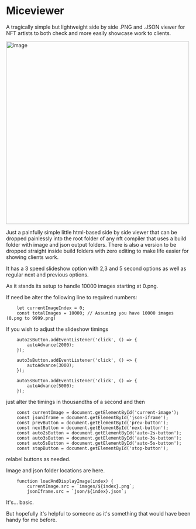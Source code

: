 # Miceviewer
A tragically simple but lightweight side by side .PNG and .JSON viewer for NFT artists to both check and more easily showcase work to clients.

<img width="500" alt="image" src="https://github.com/Miceprincipal/Miceviewer/assets/114647280/a155cf3f-6ccf-43cf-8115-2376105077c4">


Just a painfully simple little html-based side by side viewer that can be dropped painlessly into the root folder of any nft compiler that uses a build folder with image and json output folders.
There is also a version to be dropped straight inside build folders with zero editing to make life easier for showing clients work. 

It has a 3 speed slideshow option with 2,3 and 5 second options as well as regular next and previous options.

As it stands its setup to handle 10000 images starting at 0.png. 

If need be alter the following line to required numbers:

        let currentImageIndex = 0;
        const totalImages = 10000; // Assuming you have 10000 images (0.png to 9999.png)

If you wish to adjust the slideshow timings 

        auto2sButton.addEventListener('click', () => {
            autoAdvance(2000);
        });

        auto3sButton.addEventListener('click', () => {
            autoAdvance(3000);
        });

        auto5sButton.addEventListener('click', () => {
            autoAdvance(5000);
        });

just alter the timings in thousandths of a second and then

        const currentImage = document.getElementById('current-image');
        const jsonIframe = document.getElementById('json-iframe');
        const prevButton = document.getElementById('prev-button');
        const nextButton = document.getElementById('next-button');
        const auto2sButton = document.getElementById('auto-2s-button');
        const auto3sButton = document.getElementById('auto-3s-button');
        const auto5sButton = document.getElementById('auto-5s-button');
        const stopButton = document.getElementById('stop-button');

relabel buttons as needed.

Image and json folder locations are here. 

        function loadAndDisplayImage(index) {
            currentImage.src = `images/${index}.png`;
            jsonIframe.src = `json/${index}.json`;

It's... basic.

But hopefully it's helpful to someone as it's something that would have been handy for me before.
